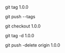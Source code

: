 git tag 1.0.0

git push --tags

git checkout 1.0.0

git tag -d 1.0.0

git push -delete origin 1.0.0  